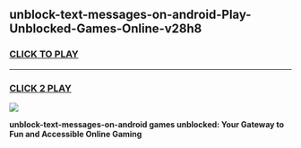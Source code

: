 
## unblock-text-messages-on-android-Play-Unblocked-Games-Online-v28h8
<h3>
<a href="https://premium76.site?title=unblock-text-messages-on-android&ref=25A">CLICK TO PLAY</a></h3>
<hr>

<h3>
<a href="https://premium76.site?title=unblock-text-messages-on-android&ref=25A">CLICK 2 PLAY</a>
  
</h3>

<a href="https://premium76.site?title=unblock-text-messages-on-android&ref=25A"><img src="https://clearcache.store/games.png"></a>


**unblock-text-messages-on-android games unblocked: Your Gateway to Fun and Accessible Online Gaming**
